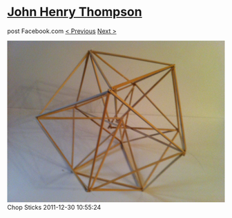 # [John Henry Thompson](../README.md)
post Facebook.com
[< Previous](2011-12-30-3.md) [Next >](2011-12-30-5.md)

[![](../media/2011-12-30/Chop-Sticks-1.jpg)](../README.md)
Chop Sticks
2011-12-30 10:55:24